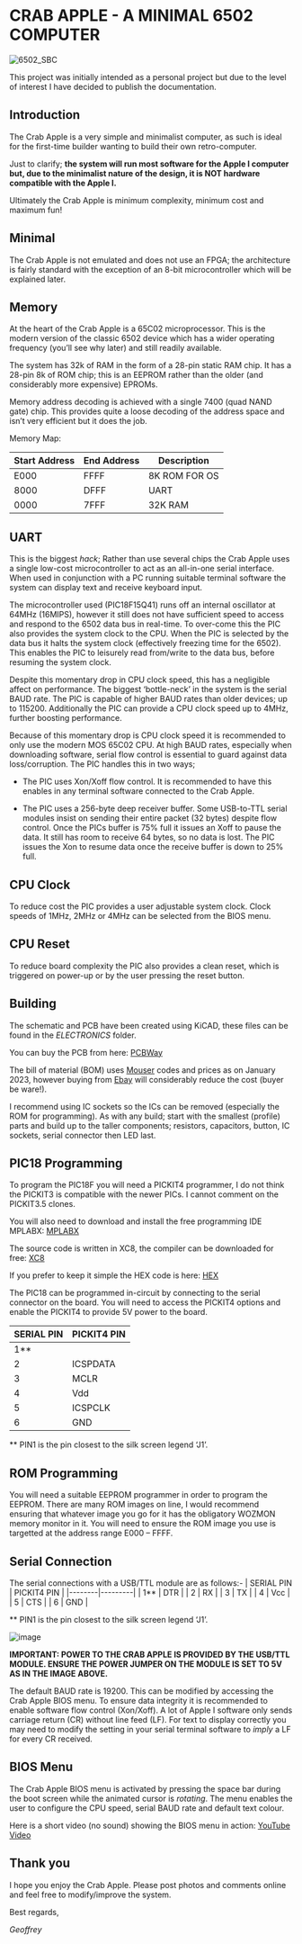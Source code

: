 # CRAB APPLE - A MINIMAL 6502 COMPUTER

![6502_SBC](https://user-images.githubusercontent.com/50659826/213731069-e93c9aa4-9158-4db3-b60e-5158fdb3a500.jpg)

This project was initially intended as a personal project but due to the level of interest I have decided to publish the documentation.

## Introduction

The Crab Apple is a very simple and minimalist computer, as such is ideal for the first-time builder wanting to build their own retro-computer.

Just to clarify; **the system will run most software for the Apple I computer but, due to the minimalist nature of the design, it is NOT hardware compatible with the Apple I.**

Ultimately the Crab Apple is minimum complexity, minimum cost and maximum fun!

## Minimal

The Crab Apple is not emulated and does not use an FPGA; the architecture is fairly standard with the exception of an 8-bit microcontroller which will be explained later.

## Memory

At the heart of the Crab Apple is a 65C02 microprocessor. This is the modern version of the classic 6502 device which has a wider operating frequency (you’ll see why later) and still readily available.

The system has 32k of RAM in the form of a 28-pin static RAM chip. It has a 28-pin 8k of ROM chip; this is an EEPROM rather than the older (and considerably more expensive) EPROMs.

Memory address decoding is achieved with a single 7400 (quad NAND gate) chip. This provides quite a loose decoding of the address space and isn’t very efficient but it does the job.

Memory Map:

|Start Address | End Address | Description |
|-----|-----|-----|
| E000 | FFFF | 8K ROM FOR OS |
| 8000 | DFFF | UART |
| 0000 | 7FFF | 32K RAM |

## UART

This is the biggest *hack*; Rather than use several chips the Crab Apple uses a single low-cost microcontroller to act as an all-in-one serial interface. When used in conjunction with a PC running suitable terminal software the system can display text and receive keyboard input.

The microcontroller used (PIC18F15Q41) runs off an internal oscillator at 64MHz (16MIPS), however it still does not have sufficient speed to access and respond to the 6502 data bus  in real-time. To over-come this the PIC also provides the system clock to the CPU. When the PIC is selected by the data bus it halts the system clock (effectively freezing time for the 6502). This enables the PIC to leisurely read from/write to the data bus, before resuming the system clock. 

Despite this momentary drop in CPU clock speed, this has a negligible affect on performance. The biggest ‘bottle-neck’ in the system is the serial BAUD rate. The PIC is capable of higher BAUD rates than older devices; up to 115200. Additionally the PIC can provide a CPU clock speed up to 4MHz, further boosting performance.

Because of this momentary drop is CPU clock speed it is recommended to only use the modern MOS 65C02 CPU.
At high BAUD rates, especially when downloading software, serial flow control is essential to guard against data loss/corruption. The PIC handles this in two ways;

* The PIC uses Xon/Xoff flow control. It is recommended to have this enables in any terminal software connected to the Crab Apple.

* The PIC uses a 256-byte deep receiver buffer. Some USB-to-TTL serial modules insist on sending their entire packet (32 bytes) despite flow control. Once the PICs buffer is 75% full it issues an Xoff to pause the data. It still has room to receive 64 bytes, so no data is lost. The PIC issues the Xon to resume data once the receive buffer is down to 25% full.

## CPU Clock

To reduce cost the PIC provides a user adjustable system clock. Clock speeds of 1MHz, 2MHz or 4MHz can be selected from the BIOS menu.

## CPU Reset

To reduce board complexity the PIC also provides a clean reset, which is triggered on power-up or by the user pressing the reset button.

## Building

The schematic and PCB have been created using KiCAD, these files can be found in the *ELECTRONICS* folder.

You can buy the PCB from here: <a href="https://www.pcbway.com/project/shareproject/MINIMAL_6502_SINGLE_BOARD_COMPUTER_CRAB_APPLE_I_d3186ce3.html">PCBWay</a>

The bill of material (BOM) uses <a href="https://www.mouser.co.uk/">Mouser</a> codes and prices as on January 2023, however buying from <a href="https://www.ebay.co.uk/">Ebay</a> will considerably reduce the cost (buyer be ware!).

I recommend using IC sockets so the ICs can be removed (especially the ROM for programming). As with any build; start with the smallest (profile) parts and build up to the taller components; resistors, capacitors, button, IC sockets, serial connector then LED last.

## PIC18 Programming

To program the PIC18F you will need a PICKIT4 programmer, I do not think the PICKIT3 is compatible with the newer PICs. I cannot comment on the PICKIT3.5 clones.

You will also need to download and install the free programming IDE MPLABX: <a href="https://www.microchip.com/en-us/tools-resources/develop/mplab-x-ide"> MPLABX</a>

The source code is written in XC8, the compiler can be downloaded for free: <a href="https://www.microchip.com/en-us/tools-resources/develop/mplab-xc-compilers">XC8</a>

If you prefer to keep it simple the HEX code is here: <a href="https://github.com/gcswales/6502-CRAB-APPLE/blob/main/FIRMWARE/CRAB_APPLE_BIOS.X/dist/default/production/CRAB_APPLE_BIOS.X.production.hex">HEX</a>

The PIC18 can be programmed in-circuit by connecting to the serial connector on the board. You will need to access the PICKIT4 options and enable the PICKIT4 to provide 5V power to the board.

| SERIAL PIN | PICKIT4 PIN |
|--------|---------|
| 1** |  |
| 2 | ICSPDATA |
| 3 | MCLR |
| 4 | Vdd |
| 5 | ICSPCLK |
| 6 | GND |

** PIN1 is the pin closest to the silk screen legend ‘J1’.

## ROM Programming

You will need a suitable EEPROM programmer in order to program the EEPROM. There are many ROM images on line, I would recommend ensuring that whatever image you go for it has the obligatory WOZMON memory monitor in it. You will need to ensure the ROM image you use is targetted at the address range E000 – FFFF.

## Serial Connection

The serial connections with a USB/TTL module are as follows:-
| SERIAL PIN | PICKIT4 PIN |
|--------|---------|
| 1** | DTR |
| 2 | RX |
| 3 | TX |
| 4 | Vcc |
| 5 | CTS |
| 6 | GND |

** PIN1 is the pin closest to the silk screen legend ‘J1’.

![image](https://user-images.githubusercontent.com/50659826/213722178-f4dc8b20-cb57-478c-9e31-6e90f8c39b28.png)

**IMPORTANT: POWER TO THE CRAB APPLE IS PROVIDED BY THE USB/TTL MODULE. ENSURE THE POWER JUMPER ON THE MODULE IS SET TO 5V AS IN THE IMAGE ABOVE.**

The default BAUD rate is 19200. This can be modified by accessing the Crab Apple BIOS menu.
To ensure data integrity it is recommended to enable software flow control (Xon/Xoff).
A lot of Apple I software only sends carriage return (CR) without line feed (LF). For text to display correctly you may need to modify the setting in your serial terminal software to *imply* a LF for every CR received.

## BIOS Menu

The Crab Apple BIOS menu is activated by pressing the space bar during the boot screen while the animated cursor is *rotating*. The menu enables the user to configure the CPU speed, serial BAUD rate and default text colour.

Here is a short video (no sound) showing the BIOS menu in action: <a href="https://youtube.com/shorts/APpxrt6QOSg">YouTube Video</a>

## Thank you

I hope you enjoy the Crab Apple. Please  post photos and comments online and feel free to modify/improve the system.

Best regards,

*Geoffrey*

